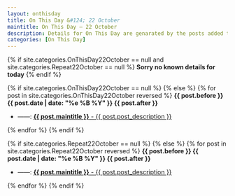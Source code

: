 ```yaml
---
layout: onthisday
title: On This Day &#124; 22 October
maintitle: On This Day — 22 October
description: Details for On This Day are genarated by the posts added to the website so the content is subject to changes/updates over time.
categories: [On This Day]
---
```


{% if site.categories.OnThisDay22October == null and site.categories.Repeat22October == null %}
<strong>Sorry no known details for today</strong>
{% endif %}

{% if site.categories.OnThisDay22October == null %}
{% else %}
{% for post in site.categories.OnThisDay22October reversed %}
<strong>{{ post.before }} {{ post.date | date: "%e %B %Y" }} {{ post.after }}</strong>
<ul>
<li> ——: <a href="{{ post.url }}"><strong>{{ post.maintitle }}</strong> - {{ post.post_description }}</a></li>
</ul>
{% endfor %}
{% endif %}

{% if site.categories.Repeat22October == null %}
{% else %}
{% for post in site.categories.Repeat22October reversed %}
<strong>{{ post.before }} {{ post.date | date: "%e %B %Y" }} {{ post.after }}</strong>
<ul>
<li> ——: <a href="{{ post.url }}"><strong>{{ post.maintitle }}</strong> - {{ post.post_description }}</a></li>
</ul>
{% endfor %}
{% endif %}
